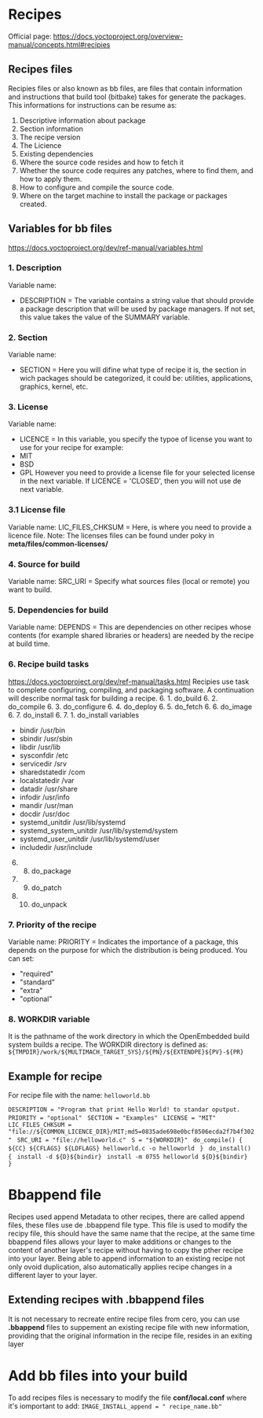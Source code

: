 # Recipes
Official page: https://docs.yoctoproject.org/overview-manual/concepts.html#recipies

## Recipes files
Recipies files or also known as bb files, are files that contain information and instructions that build tool (bitbake) takes for generate the packages. This informations for instructions can be resume as:
1. Descriptive information about package
2. Section information
2. The recipe version
3. The Licience
3. Existing dependencies 
4. Where the source code resides and how to fetch it 
5. Whether the source code requires any patches, where to find them, and how to apply them.
6. How to configure and compile the source code.
7. Where on the target machine to install the package or packages created.
## Variables for bb files
https://docs.yoctoproject.org/dev/ref-manual/variables.html
### 1. Description
Variable name:
- DESCRIPTION = 
The variable contains a string value that should provide a package description that will be used by package managers. If not set, this value takes the value of the SUMMARY variable.
### 2. Section
Variable name:
- SECTION = 
Here you will difine what type of recipe it is, the section in wich packages should be categorized, it could be: utilities, applications, graphics, kernel, etc.
### 3. License
Variable name:
- LICENCE = 
In this variable, you specify the typoe of license you want to use for your recipe for example:
- MIT
- BSD
- GPL
However you need to provide a license file for your selected license in the next variable. If LICENCE = 'CLOSED', then you will not use de next variable.
### 3.1 License file
Variable name:
LIC_FILES_CHKSUM = 
Here, is where you need to provide a licence file.
Note: The licenses files can be found under poky in **meta/files/common-licenses/**
### 4. Source for build
Variable name:
SRC_URI = 
Specify what sources files (local or remote) you want to build. 
### 5. Dependencies for build
Variable name:
DEPENDS =
This are dependencies on other recipes whose contents (for example shared libraries or headers) are needed by the recipe at build time.
### 6. Recipe build tasks
https://docs.yoctoproject.org/dev/ref-manual/tasks.html
Recipies use task to complete configuring, compiling, and packaging software. A continuation will describe normal task for building a recipe.
6. 1. do_build
6. 2. do_compile
6. 3. do_configure
6. 4. do_deploy
6. 5. do_fetch
6. 6. do_image
6. 7. do_install
6. 7. 1. do_install variables 
- bindir                        /usr/bin
- sbindir   	                /usr/sbin
- libdir	                    /usr/lib
- sysconfdir	                /etc
- servicedir	                /srv
- sharedstatedir	            /com
- localstatedir	                /var
- datadir	                    /usr/share
- infodir	                    /usr/info
- mandir	                    /usr/man
- docdir	                    /usr/doc
- systemd_unitdir	            /usr/lib/systemd
- systemd_system_unitdir    	/usr/lib/systemd/system
- systemd_user_unitdir	        /usr/lib/systemd/user
- includedir	                /usr/include
6. 8. do_package
6. 9. do_patch
6. 10. do_unpack
### 7. Priority of the recipe
Variable name:
PRIORITY =
Indicates the importance of a package, this depends on the purpose for which the distribution is being produced.
You can set:
- "required"
- "standard"
- "extra"
- "optional"
### 8. WORKDIR variable
It is the pathname of the work directory in which the OpenEmbedded build system builds a recipe.
The WORKDIR directory is defined as:
```${TMPDIR}/work/${MULTIMACH_TARGET_SYS}/${PN}/${EXTENDPE}${PV}-${PR} ```

## Example for recipe
For recipe file with the name: ``` helloworld.bb ```

```DESCRIPTION = "Program that print Hello World! to standar oputput. ```
```PRIORITY = "optional" ```
```SECTION = "Examples" ```
```LICENSE = "MIT" ```
```LIC_FILES_CHKSUM = "file://${COMMON_LICENCE_DIR}/MIT;md5=0835ade698e0bcf8506ecda2f7b4f302" ```
```SRC_URI = "file://helloworld.c" ```
```S = "${WORKDIR}" ```
```do_compile() { ```
```${CC} ${CFLAGS} ${LDFLAGS} helloworld.c -o helloworld ```
```} ```
```do_install() { ```
```install -d ${D}${bindir} ```
```install -m 0755 helloworld ${D}${bindir} ```
```} ```

# Bbappend file
Recipes used append Metadata to other recipes, there are called append files, these files use de .bbappend file type. This file is used to modify the recipy file, this should have the same name that the recipe, at the same time bbappend files allows your layer to make additions or changes to the content of another layer's recipe without having to copy the pther recipe into your layer.
Being able to append information to an existing recipe not only ovoid duplication, also automatically applies recipe changes in a different layer to your layer.
## Extending recipes with .bbappend files
It is not necessary to recreate entire recipe files from cero, you can use **.bbappend** files to suppement an existing recipe file with new information, providing that the original information in the recipe file, resides in an exiting layer
# Add bb files into your build
To add recipes files is necessary to modify the file **conf/local.conf** where it's iomportant to add:
```IMAGE_INSTALL_append = " recipe_name.bb" ```
